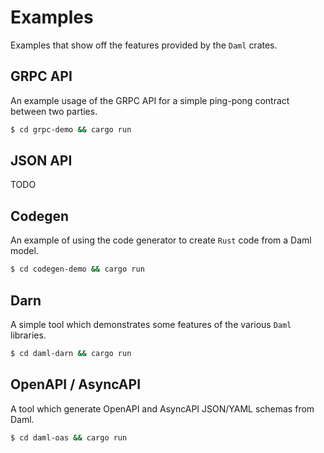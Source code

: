 # Examples

Examples that show off the features provided by the `Daml` crates.

## GRPC API
An example usage of the GRPC API for a simple ping-pong contract between two parties.

```bash
$ cd grpc-demo && cargo run
```

## JSON API
TODO

## Codegen
An example of using the code generator to create `Rust` code from a Daml model.

```bash
$ cd codegen-demo && cargo run
```

## Darn
A simple tool which demonstrates some features of the various `Daml` libraries.

```bash
$ cd daml-darn && cargo run
```

## OpenAPI / AsyncAPI
A tool which generate OpenAPI and AsyncAPI JSON/YAML schemas from Daml.

```bash
$ cd daml-oas && cargo run
```